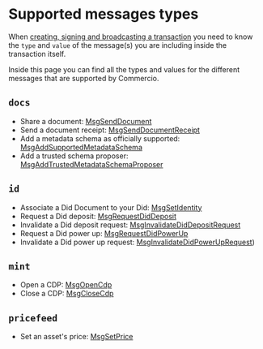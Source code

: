 # Supported messages types
When [creating, signing and broadcasting a transaction](create-sign-broadcast-tx.md) you need to 
know the `type` and `value` of the message(s) you are including inside the transaction itself. 

Inside this page you can find all the types and values for the different messages that are supported by Commercio. 

## `docs`
* Share a document: [MsgSendDocument](../x/docs/tx/send-document.md#transaction-message) 
* Send a document receipt: [MsgSendDocumentReceipt](../x/docs/tx/send-document-receipt.md#transaction-message)
* Add a metadata schema as officially supported: [MsgAddSupportedMetadataSchema](../x/docs/tx/add-supported-metadata-schema.md)
* Add a trusted schema proposer: [MsgAddTrustedMetadataSchemaProposer](../x/docs/tx/add-trusted-metadata-schema-proposer.md)

## `id`
* Associate a Did Document to your Did: [MsgSetIdentity](../x/id/tx/associate-a-did-document.md)
* Request a Did deposit: [MsgRequestDidDeposit](../x/id/tx/request-did-deposit.md)
* Invalidate a Did deposit request: [MsgInvalidateDidDepositRequest](../x/id/tx/invalidate-did-deposit-request.md)
* Request a Did power up: [MsgRequestDidPowerUp](../x/id/tx/request-did-power-up.md)
* Invalidate a Did power up request: [MsgInvalidateDidPowerUpRequest](../x/id/tx/invalidate-did-power-up-request.md))

## `mint`
* Open a CDP: [MsgOpenCdp](../x/mint/tx/open-cdp.md)
* Close a CDP: [MsgCloseCdp](../x/mint/tx/close-cdp.md)

## `pricefeed`
* Set an asset's price: [MsgSetPrice](../x/pricefeed/tx/add-price.md)
